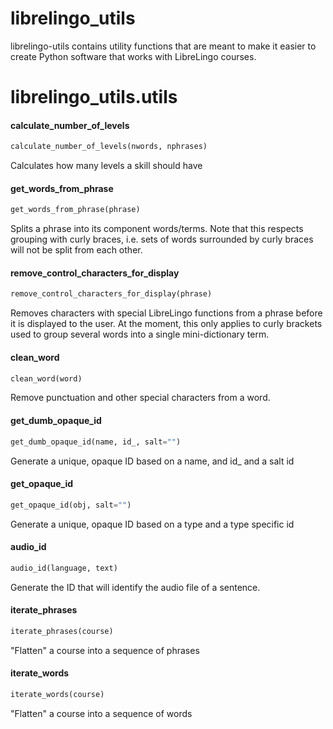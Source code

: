 <a name="librelingo_utils"></a>
# librelingo\_utils

librelingo-utils contains utility functions that are meant to make it easier
to create Python software that works with LibreLingo courses.

<a name="librelingo_utils.utils"></a>
# librelingo\_utils.utils

<a name="librelingo_utils.utils.calculate_number_of_levels"></a>
#### calculate\_number\_of\_levels

```python
calculate_number_of_levels(nwords, nphrases)
```

Calculates how many levels a skill should have

<a name="librelingo_utils.utils.get_words_from_phrase"></a>
#### get\_words\_from\_phrase

```python
get_words_from_phrase(phrase)
```

Splits a phrase into its component words/terms. Note that this respects
grouping with curly braces, i.e. sets of words surrounded by curly braces will not
be split from each other.

<a name="librelingo_utils.utils.remove_control_characters_for_display"></a>
#### remove\_control\_characters\_for\_display

```python
remove_control_characters_for_display(phrase)
```

Removes characters with special LibreLingo functions from a phrase before it
is displayed to the user.
At the moment, this only applies to curly brackets used to group several
words into a single mini-dictionary term.

<a name="librelingo_utils.utils.clean_word"></a>
#### clean\_word

```python
clean_word(word)
```

Remove punctuation and other special characters from a word.

<a name="librelingo_utils.utils.get_dumb_opaque_id"></a>
#### get\_dumb\_opaque\_id

```python
get_dumb_opaque_id(name, id_, salt="")
```

Generate a unique, opaque ID based on a name, and id_ and a salt
id

<a name="librelingo_utils.utils.get_opaque_id"></a>
#### get\_opaque\_id

```python
get_opaque_id(obj, salt="")
```

Generate a unique, opaque ID based on a type and a type specific
id

<a name="librelingo_utils.utils.audio_id"></a>
#### audio\_id

```python
audio_id(language, text)
```

Generate the ID that will identify the audio file of a sentence.

<a name="librelingo_utils.utils.iterate_phrases"></a>
#### iterate\_phrases

```python
iterate_phrases(course)
```

"Flatten" a course into a sequence of phrases

<a name="librelingo_utils.utils.iterate_words"></a>
#### iterate\_words

```python
iterate_words(course)
```

"Flatten" a course into a sequence of words

